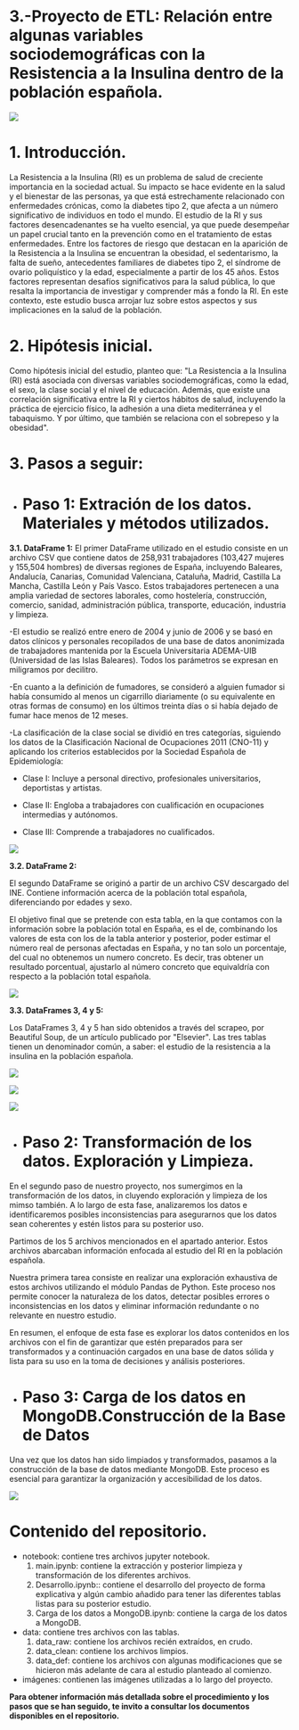 # 3.-Proyecto de ETL: Relación entre algunas variables sociodemográficas con la Resistencia a la Insulina dentro de la población española.

![](https://github.com/karmelealonso/3.-project_etl/blob/main/imagenes/Mecanismo_fisiopatologico_de_RI.png)

# 1. Introducción.
La Resistencia a la Insulina (RI) es un problema de salud de creciente importancia en la sociedad actual. Su impacto se hace evidente en la salud y el bienestar de las personas, ya que está estrechamente relacionado con enfermedades crónicas, como la diabetes tipo 2, que afecta a un número significativo de individuos en todo el mundo. El estudio de la RI y sus factores desencadenantes se ha vuelto esencial, ya que puede desempeñar un papel crucial tanto en la prevención como en el tratamiento de estas enfermedades.
Entre los factores de riesgo que destacan en la aparición de la Resistencia a la Insulina se encuentran la obesidad, el sedentarismo, la falta de sueño, antecedentes familiares de diabetes tipo 2, el síndrome de ovario poliquístico y la edad, especialmente a partir de los 45 años. Estos factores representan desafíos significativos para la salud pública, lo que resalta la importancia de investigar y comprender más a fondo la RI. En este contexto, este estudio busca arrojar luz sobre estos aspectos y sus implicaciones en la salud de la población.

# 2. Hipótesis inicial.
Como hipótesis inicial del estudio, planteo que:
"La Resistencia a la Insulina (RI) está asociada con diversas variables sociodemográficas, como la edad, el sexo, la clase social y el nivel de educación. Además, que existe una correlación significativa entre la RI y ciertos hábitos de salud, incluyendo la práctica de ejercicio físico, la adhesión a una dieta mediterránea y el tabaquismo. Y por último, que también se relaciona con el sobrepeso y la obesidad".

# 3. Pasos a seguir: 

- # Paso 1: Extración de los datos. Materiales y métodos utilizados.

**3.1. DataFrame 1:**
El primer DataFrame utilizado en el estudio consiste en un archivo CSV que contiene datos de 258,931 trabajadores (103,427 mujeres y 155,504 hombres) de diversas regiones de España, incluyendo Baleares, Andalucía, Canarias, Comunidad Valenciana, Cataluña, Madrid, Castilla La Mancha, Castilla León y País Vasco. Estos trabajadores pertenecen a una amplia variedad de sectores laborales, como hostelería, construcción, comercio, sanidad, administración pública, transporte, educación, industria y limpieza.

-El estudio se realizó entre enero de 2004 y junio de 2006 y se basó en datos clínicos y personales recopilados de una base de datos anonimizada de trabajadores mantenida por la Escuela Universitaria ADEMA-UIB (Universidad de las Islas Baleares). Todos los parámetros se expresan en miligramos por decilitro.

-En cuanto a la definición de fumadores, se consideró a alguien fumador si había consumido al menos un cigarrillo diariamente (o su equivalente en otras formas de consumo) en los últimos treinta días o si había dejado de fumar hace menos de 12 meses.

-La clasificación de la clase social se dividió en tres categorías, siguiendo los datos de la Clasificación Nacional de Ocupaciones 2011 (CNO-11) y aplicando los criterios establecidos por la Sociedad Española de Epidemiología:

- Clase I: Incluye a personal directivo, profesionales universitarios, deportistas y artistas.

- Clase II: Engloba a trabajadores con cualificación en ocupaciones intermedias y autónomos.

- Clase III: Comprende a trabajadores no cualificados.

![](https://github.com/karmelealonso/3.-project_etl/blob/main/imagenes/df_clean_imagenes/df_clean.png)


**3.2. DataFrame 2:**

El segundo DataFrame se originó a partir de un archivo CSV descargado del INE. Contiene información acerca de la población total española, diferenciando por edades y sexo.

El objetivo final que se pretende con esta tabla, en la que contamos con la información sobre la población total en España, es el de, combinando los valores de esta con los de la tabla anterior y posterior, poder estimar el número real de personas afectadas en España, y no tan solo un porcentaje, del cual no obtenemos un numero concreto. 
Es decir, tras obtener un resultado porcentual, ajustarlo al número concreto que equivaldría con respecto a la población total española.

![](https://github.com/karmelealonso/3.-project_etl/blob/main/imagenes/df_clean_imagenes/df2_clean.png)


**3.3. DataFrames 3, 4 y 5:**

Los DataFrames 3, 4 y 5 han sido obtenidos a través del scrapeo, por Beautiful Soup, de un artículo publicado por "Elsevier". Las tres tablas tienen un denominador común, a saber: el estudio de la resistencia a la insulina en la población española.

![](https://github.com/karmelealonso/3.-project_etl/blob/main/imagenes/df_clean_imagenes/df3_clean.png)

![](https://github.com/karmelealonso/3.-project_etl/blob/main/imagenes/df_clean_imagenes/df4_clean.png)

![](https://github.com/karmelealonso/3.-project_etl/blob/main/imagenes/df_clean_imagenes/df5_clean.png)


- # Paso 2: Transformación de los datos. Exploración y Limpieza.

En el segundo paso de nuestro proyecto, nos sumergimos en la transformación de los datos, in cluyendo exploración y limpieza de los mimso también. A lo largo de esta fase, analizaremos los datos e identificaremos posibles inconsistencias para asegurarnos que los datos sean coherentes y estén listos para su posterior uso. 

Partimos de los 5 archivos mencionados en el apartado anterior. Estos archivos abarcaban información enfocada al estudio del RI en la población española.

Nuestra primera tarea consiste en realizar una exploración exhaustiva de estos archivos utilizando el módulo Pandas de Python. Este proceso nos permite conocer la naturaleza de los datos, detectar posibles errores o inconsistencias en los datos y eliminar información redundante o no relevante en nuestro estudio.

En resumen, el enfoque de esta fase es explorar los datos contenidos en los archivos con el fin de garantizar que estén preparados para ser transformados y a continuación cargados en una base de datos sólida y lista para su uso en la toma de decisiones y análisis posteriores.

- # Paso 3: Carga de los datos en MongoDB.Construcción de la Base de Datos

Una vez que los datos han sido limpiados y transformados, pasamos a la construcción de la base de datos mediante MongoDB. Este proceso es esencial para garantizar la organización y accesibilidad de los datos.

![](https://github.com/karmelealonso/3.-project_etl/blob/main/imagenes/colecciones_MongoDB.png)

# Contenido del repositorio. 

- notebook: contiene tres archivos jupyter notebook.
    1. main.ipynb: contiene la extracción y posterior limpieza y transformación de los diferentes archivos. 
    2. Desarrollo.ipynb:: contiene el desarrollo del proyecto de forma explicativa y algún cambio añadido para tener las diferentes tablas listas para su posterior estudio.
    3. Carga de los datos a MongoDB.ipynb: contiene la carga de los datos a MongoDB.
- data: contiene tres archivos con las tablas. 
    1. data_raw: contiene los archivos recién extraídos, en crudo.
    2. data_clean: contiene los archivos limpios.
    3. data_def: contiene los archivos con algunas modificaciones que se hicieron más adelante de cara al estudio planteado al comienzo.
- imágenes: contienen las imágenes utilizadas a lo largo del proyecto.



**Para obtener información más detallada sobre el procedimiento y los pasos que se han seguido, te invito a consultar los documentos disponibles en el repositorio.**


